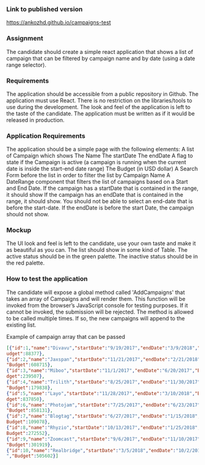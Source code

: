 ### Link to published version
https://ankozhd.github.io/campaigns-test


### Assignment

The candidate should create a simple react application that shows a list of campaign that can be filtered by campaign name and by date (using a
date range selector).

### Requirements

The application should be accessible from a public repository in Github.
The application must use React.
There is no restriction on the libraries/tools to use during the development.
The look and feel of the application is left to the taste of the candidate.
The application must be written as if it would be released in production.

### Application Requirements

The application should be a simple page with the following elements:
A list of Campaign which shows
The Name
The startDate
The endDate
A flag to state if the Campaign is active (a campaign is running when the current date is inside the start-end date range)
The Budget (in USD dollar)
A Search Form before the list in order to filter the list by Campaign Name
A DateRange component that filters the list of campaigns based on a Start and End Date.
If the campaign has a startDate that is contained in the range, it should show
If the campaign has an endDate that is contained in the range, it should show.
You should not be able to select an end-date that is before the start-date.
If the endDate is before the start Date, the campaign should not show.

### Mockup

The UI look and feel is left to the candidate, use your own taste and make it as beautiful as you can.
The list should show in some kind of Table.
The active status should be in the green palette.
The inactive status should be in the red palette.

### How to test the application

The candidate will expose a global method called &#39;AddCampaigns&#39; that takes an array of Campaigns and will render them.
This function will be invoked from the browser’s JavaScript console for testing purposes. If it cannot be invoked, the submission will be rejected.
The method is allowed to be called multiple times. If so, the new campaigns will append to the existing list.

Example of campaign array that can be passed

```json
[{"id":1,"name":"Divavu","startDate":"9/19/2017","endDate":"3/9/2018","B
udget":88377},
{"id":2,"name":"Jaxspan","startDate":"11/21/2017","endDate":"2/21/2018",
"Budget":608715},
{"id":3,"name":"Miboo","startDate":"11/1/2017","endDate":"6/20/2017","Bu
dget":239507},
{"id":4,"name":"Trilith","startDate":"8/25/2017","endDate":"11/30/2017",
"Budget":179838},
{"id":5,"name":"Layo","startDate":"11/28/2017","endDate":"3/10/2018","Bu
dget":837850},
{"id":6,"name":"Photojam","startDate":"7/25/2017","endDate":"6/23/2017",
"Budget":858131},
{"id":7,"name":"Blogtag","startDate":"6/27/2017","endDate":"1/15/2018","
Budget":109078},
{"id":8,"name":"Rhyzio","startDate":"10/13/2017","endDate":"1/25/2018","
Budget":272552},
{"id":9,"name":"Zoomcast","startDate":"9/6/2017","endDate":"11/10/2017",
"Budget":301919},
{"id":10,"name":"Realbridge","startDate":"3/5/2018","endDate":"10/2/2017
","Budget":505602}]
```